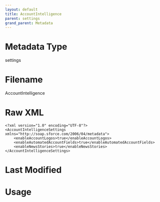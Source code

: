 ```yaml
---
layout: default
title: AccountIntelligence
parent: settings
grand_parent: Metadata
---
```

# Metadata Type
settings


# Filename 
AccountIntelligence


# Raw XML
```
<?xml version="1.0" encoding="UTF-8"?>
<AccountIntelligenceSettings xmlns="http://soap.sforce.com/2006/04/metadata">
    <enableAccountLogos>true</enableAccountLogos>
    <enableAutomatedAccountFields>true</enableAutomatedAccountFields>
    <enableNewsStories>true</enableNewsStories>
</AccountIntelligenceSettings>
```


# Last Modified


# Usage
